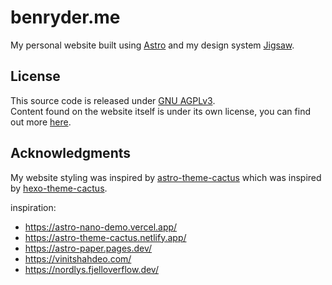 # benryder.me
My personal website built using [Astro](https://astro.build/) and my design system [Jigsaw](https://github.com/ben-ryder/jigsaw).

## License
This source code is released under [GNU AGPLv3](https://choosealicense.com/licenses/agpl-3.0/).  
Content found on the website itself is under its own license, you can find out more [here](https://benryder.me/licenses).

## Acknowledgments
My website styling was inspired by [astro-theme-cactus](https://github.com/chrismwilliams/astro-theme-cactus) which was inspired by [hexo-theme-cactus](https://github.com/probberechts/hexo-theme-cactus).  

inspiration:
- https://astro-nano-demo.vercel.app/
- https://astro-theme-cactus.netlify.app/
- https://astro-paper.pages.dev/
- https://vinitshahdeo.com/
- https://nordlys.fjelloverflow.dev/